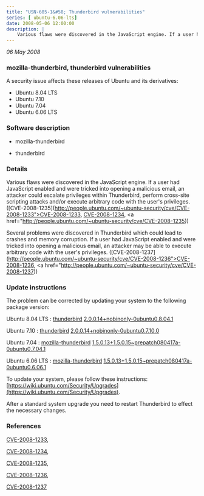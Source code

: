 ```yaml
---
title: "USN-605-1&#58; Thunderbird vulnerabilities"
series: [ ubuntu-6.06-lts]
date: 2008-05-06 12:00:00
description: |
    Various flaws were discovered in the JavaScript engine. If a user had JavaScript enabled and were tricked into opening a malicious email, an attacker could escalate privileges within Thunderbird, perform cross-site scripting attacks and/or execute arbitrary code with the user&#39;s privileges. ([CVE-2008-1235](http://people.ubuntu.com/~ubuntu-security/cve/CVE-2008-1233">CVE-2008-1233</a>, <a href="http://people.ubuntu.com/~ubuntu-security/cve/CVE-2008-1234">CVE-2008-1234</a>, <a href="http://people.ubuntu.com/~ubuntu-security/cve/CVE-2008-1235))
--- 
```

 
 

*06 May 2008*

### mozilla-thunderbird, thunderbird vulnerabilities

A security issue affects these releases of Ubuntu and its derivatives:

* Ubuntu 8.04 LTS
* Ubuntu 7.10
* Ubuntu 7.04
* Ubuntu 6.06 LTS

### Software description

* mozilla-thunderbird 

* thunderbird 

### Details

Various flaws were discovered in the JavaScript engine. If a user had JavaScript enabled and were tricked into opening a malicious email, an attacker could escalate privileges within Thunderbird, perform cross-site scripting attacks and/or execute arbitrary code with the user&#39;s privileges. ([CVE-2008-1235](http://people.ubuntu.com/~ubuntu-security/cve/CVE-2008-1233">CVE-2008-1233</a>, <a href="http://people.ubuntu.com/~ubuntu-security/cve/CVE-2008-1234">CVE-2008-1234</a>, <a href="http://people.ubuntu.com/~ubuntu-security/cve/CVE-2008-1235))

Several problems were discovered in Thunderbird which could lead to crashes and memory corruption. If a user had JavaScript enabled and were tricked into opening a malicious email, an attacker may be able to execute arbitrary code with the user&#39;s privileges. ([CVE-2008-1237](http://people.ubuntu.com/~ubuntu-security/cve/CVE-2008-1236">CVE-2008-1236</a>, <a href="http://people.ubuntu.com/~ubuntu-security/cve/CVE-2008-1237)) 

### Update instructions

The problem can be corrected by updating your system to the following package version:

Ubuntu 8.04 LTS
 : [thunderbird](https://launchpad.net/ubuntu/+source/thunderbird) <span> [2.0.0.14+nobinonly-0ubuntu0.8.04.1](https://launchpad.net/ubuntu/+source/thunderbird/2.0.0.14+nobinonly-0ubuntu0.8.04.1) </span> 

Ubuntu 7.10
 : [thunderbird](https://launchpad.net/ubuntu/+source/thunderbird) <span> [2.0.0.14+nobinonly-0ubuntu0.7.10.0](https://launchpad.net/ubuntu/+source/thunderbird/2.0.0.14+nobinonly-0ubuntu0.7.10.0) </span> 

Ubuntu 7.04
 : [mozilla-thunderbird](https://launchpad.net/ubuntu/+source/mozilla-thunderbird) <span> [1.5.0.13+1.5.0.15~prepatch080417a-0ubuntu0.7.04.1](https://launchpad.net/ubuntu/+source/mozilla-thunderbird/1.5.0.13+1.5.0.15~prepatch080417a-0ubuntu0.7.04.1) </span> 

Ubuntu 6.06 LTS
 : [mozilla-thunderbird](https://launchpad.net/ubuntu/+source/mozilla-thunderbird) <span> [1.5.0.13+1.5.0.15~prepatch080417a-0ubuntu0.6.06.1](https://launchpad.net/ubuntu/+source/mozilla-thunderbird/1.5.0.13+1.5.0.15~prepatch080417a-0ubuntu0.6.06.1) </span> 

To update your system, please follow these instructions: [https://wiki.ubuntu.com/Security/Upgrades](https://wiki.ubuntu.com/Security/Upgrades).

After a standard system upgrade you need to restart Thunderbird to effect the necessary changes. 

### References

 
 [CVE-2008-1233](http://people.ubuntu.com/~ubuntu-security/cve/CVE-2008-1233), 

 [CVE-2008-1234](http://people.ubuntu.com/~ubuntu-security/cve/CVE-2008-1234), 

 [CVE-2008-1235](http://people.ubuntu.com/~ubuntu-security/cve/CVE-2008-1235), 

 [CVE-2008-1236](http://people.ubuntu.com/~ubuntu-security/cve/CVE-2008-1236), 

 [CVE-2008-1237](http://people.ubuntu.com/~ubuntu-security/cve/CVE-2008-1237)
 

